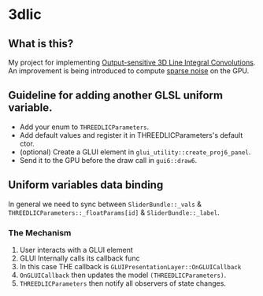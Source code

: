 3dlic
=====

## What is this?
My project for implementing [Output-sensitive 3D Line Integral Convolutions](http://www.vis.uni-stuttgart.de/texflowvis/3dlic/). An improvement is being introduced to compute [sparse noise](http://en.wikipedia.org/wiki/Halton_sequence) on the GPU. 

## Guideline for adding another GLSL uniform variable.

- Add your enum to `THREEDLICParameters`.
- Add default values and register it in THREEDLICParameters's default ctor.
- (optional) Create a GLUI element in `glui_utility::create_proj6_panel`.
- Send it to the GPU before the draw call in `gui6::draw6`.

## Uniform variables data binding
In general we need to sync between `SliderBundle::_vals` & `THREEDLICParameters::_floatParams[id]` & `SliderBundle::_label`. 
### The Mechanism

 1. User interacts with a GLUI element
 1. GLUI Internally calls its callback func 
 1. In this case THE callback is `GLUIPresentationLayer::OnGLUICallback`
 1. `OnGLUICallback` then updates the model `(THREEDLICParameters)`.
 1. `THREEDLICParameters` then notify all observers of state changes. 
